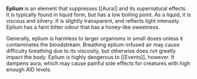 **Eplium** is an element that suppresses [[Aura]] and its supernatural effects. It is typically found in liquid form, but has a low boiling point. As a liquid, it is viscous and silvery. It is slightly transparent, and reflects light intensely. Eplium has a faint bitter odour that has a honey-like sweetness.

Generally, eplium is harmless to larger organisms in small doses unless it contaminates the bloodstream. Breathing eplium-infused air may cause difficulty breathing due to its viscosity, but otherwise does not greatly impact the body. Eplium is highly dangerous to [[Events]], however. It dampens aura, which may cause painful side effects for creatures with high enough AID levels.